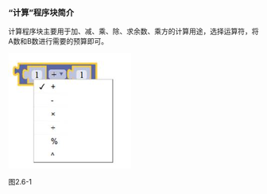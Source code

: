 ### “计算”程序块简介

计算程序块主要用于加、减、乘、除、求余数、乘方的计算用途，选择运算符，将A数和B数进行需要的预算即可。

![img](/assets/image145.jpg)

图2.6-1